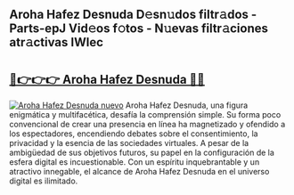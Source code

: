 ## Aroha Hafez Desnuda D𝚎sn𝚞dos filtr𝚊dos - Parts-epJ Vid𝚎os f𝚘tos - N𝚞evas filtr𝚊ciones atr𝚊ctivas IWlec

# <h2><a href="http://mb53egd.tromn.icu/?c=Aroha+Hafez+Desnuda">🔗👉👉👉 Aroha Hafez Desnuda 🔗🔗</a></h2>

[![Aroha Hafez Desnuda nuevo](https://i.imgur.com/pEAQMta.gif)](http://mb53egd.tromn.icu/?c=Aroha+Hafez+Desnuda)
Aroha Hafez Desnuda, una figura enigmática y multifacética, desafía la comprensión simple. Su forma poco convencional de crear una presencia en línea ha magnetizado y ofendido a los espectadores, encendiendo debates sobre el consentimiento, la privacidad y la esencia de las sociedades virtuales. A pesar de la ambigüedad de sus objetivos futuros, su papel en la configuración de la esfera digital es incuestionable. Con un espíritu inquebrantable y un atractivo innegable, el alcance de Aroha Hafez Desnuda en el universo digital es ilimitado.
